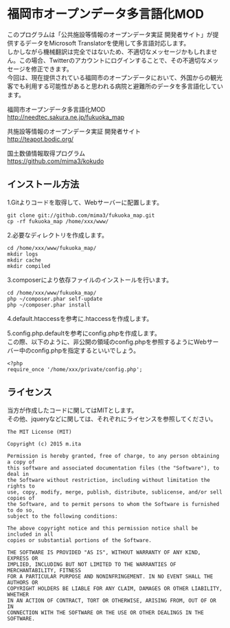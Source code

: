 福岡市オープンデータ多言語化MOD
==========
このプログラムは「公共施設等情報のオープンデータ実証 開発者サイト」が提供するデータをMicrosoft Translatorを使用して多言語対応します。  
しかしながら機械翻訳は完全ではないため、不適切なメッセージかもしれません。この場合、Twitterのアカウントにログインすることで、その不適切なメッセージを修正できます。  
今回は、現在提供されている福岡市のオープンデータにおいて、外国からの観光客でも利用する可能性があると思われる病院と避難所のデータを多言語化しています。  

福岡市オープンデータ多言語化MOD  
http://needtec.sakura.ne.jp/fukuoka_map  

共施設等情報のオープンデータ実証 開発者サイト  
http://teapot.bodic.org/  

国土数値情報取得プログラム  
https://github.com/mima3/kokudo  


インストール方法
-----------------
1.Gitよりコードを取得して、Webサーバーに配置します。  

    git clone git://github.com/mima3/fukuoka_map.git
    cp -rf fukuoka_map /home/xxx/www/

2.必要なディレクトリを作成します。  

    cd /home/xxx/www/fukuoka_map/
    mkdir logs
    mkdir cache
    mkdir compiled

3.composerにより依存ファイルのインストールを行います。  

    cd /home/xxx/www/fukuoka_map/
    php ~/composer.phar self-update 
    php ~/composer.phar install

4.default.htaccessを参考に.htaccessを作成します。  

5.config.php.defaultを参考にconfig.phpを作成します。  
この際、以下のように、非公開の領域のconfig.phpを参照するようにWebサーバー中のconfig.phpを指定するといいでしょう。

    <?php
    require_once '/home/xxx/private/config.php';

ライセンス
-------------
当方が作成したコードに関してはMITとします。  
その他、jqueryなどに関しては、それぞれにライセンスを参照してください。

    The MIT License (MIT)

    Copyright (c) 2015 m.ita

    Permission is hereby granted, free of charge, to any person obtaining a copy of
    this software and associated documentation files (the "Software"), to deal in
    the Software without restriction, including without limitation the rights to
    use, copy, modify, merge, publish, distribute, sublicense, and/or sell copies of
    the Software, and to permit persons to whom the Software is furnished to do so,
    subject to the following conditions:

    The above copyright notice and this permission notice shall be included in all
    copies or substantial portions of the Software.

    THE SOFTWARE IS PROVIDED "AS IS", WITHOUT WARRANTY OF ANY KIND, EXPRESS OR
    IMPLIED, INCLUDING BUT NOT LIMITED TO THE WARRANTIES OF MERCHANTABILITY, FITNESS
    FOR A PARTICULAR PURPOSE AND NONINFRINGEMENT. IN NO EVENT SHALL THE AUTHORS OR
    COPYRIGHT HOLDERS BE LIABLE FOR ANY CLAIM, DAMAGES OR OTHER LIABILITY, WHETHER
    IN AN ACTION OF CONTRACT, TORT OR OTHERWISE, ARISING FROM, OUT OF OR IN
    CONNECTION WITH THE SOFTWARE OR THE USE OR OTHER DEALINGS IN THE SOFTWARE.

